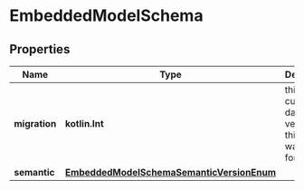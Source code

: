 
# EmbeddedModelSchema

## Properties
Name | Type | Description | Notes
------------ | ------------- | ------------- | -------------
**migration** | **kotlin.Int** | this is the current database version that this model was used for. | 
**semantic** | [**EmbeddedModelSchemaSemanticVersionEnum**](EmbeddedModelSchemaSemanticVersionEnum) |  | 



